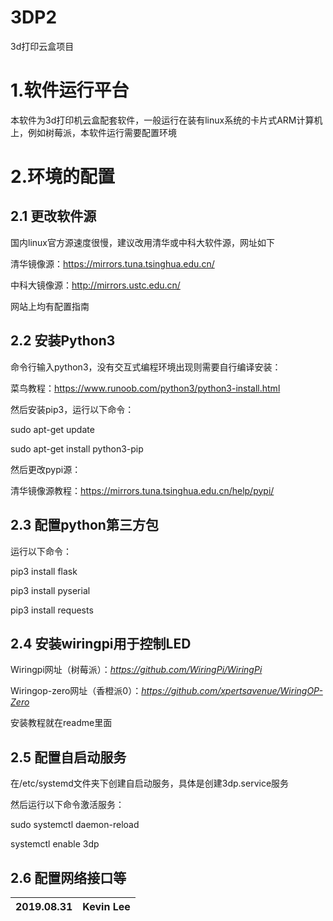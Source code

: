 # 3DP2
3d打印云盒项目

1.软件运行平台
==============

本软件为3d打印机云盒配套软件，一般运行在装有linux系统的卡片式ARM计算机上，例如树莓派，本软件运行需要配置环境

2.环境的配置
============

2.1 更改软件源
--------------

国内linux官方源速度很慢，建议改用清华或中科大软件源，网址如下

清华镜像源：<https://mirrors.tuna.tsinghua.edu.cn/>

中科大镜像源：<http://mirrors.ustc.edu.cn/>

网站上均有配置指南

2.2 安装Python3
---------------

命令行输入python3，没有交互式编程环境出现则需要自行编译安装：

菜鸟教程：<https://www.runoob.com/python3/python3-install.html>

然后安装pip3，运行以下命令：

sudo apt-get update

sudo apt-get install python3-pip

然后更改pypi源：

清华镜像源教程：<https://mirrors.tuna.tsinghua.edu.cn/help/pypi/>

2.3 配置python第三方包
----------------------

运行以下命令：

pip3 install flask

pip3 install pyserial

pip3 install requests

2.4 安装wiringpi用于控制LED
---------------------------

Wiringpi网址（树莓派）：*https://github.com/WiringPi/WiringPi*

Wiringop-zero网址（香橙派0）：*https://github.com/xpertsavenue/WiringOP-Zero*

安装教程就在readme里面

2.5 配置自启动服务
------------------

在/etc/systemd文件夹下创建自启动服务，具体是创建3dp.service服务

然后运行以下命令激活服务：

sudo systemctl daemon-reload

systemctl enable 3dp

2.6 配置网络接口等
------------------

| 2019.08.31 | Kevin Lee |
|------------|-----------|

